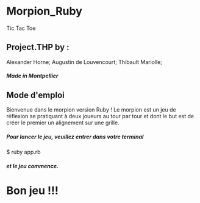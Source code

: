 # Morpion_Ruby
 Tic Tac Toe
 <h2>Project.THP by :</h2>
 Alexander Horne; Augustin de Louvencourt; Thibault Mariolle;
 <h5>Made in Montpellier</h5>

<h2>Mode d'emploi</h2>

 Bienvenue dans le morpion version Ruby ! 
Le morpion est un jeu de réflexion se pratiquant à deux joueurs au tour par tour et dont le but est de créer le premier un alignement sur une grille.

<h5>Pour lancer le jeu, veuillez entrer dans votre terminal</h5> 
 $ ruby app.rb
<h5>et le jeu commence.</h5>

<h1>Bon jeu !!!</h1>